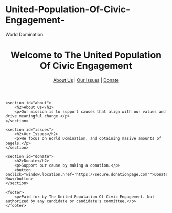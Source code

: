 # United-Population-Of-Civic-Engagement-
World Domination 
<!DOCTYPE html>
<html lang="en">
<head>
    <meta charset="UTF-8">
    <meta name="viewport" content="width=device-width, initial-scale=1.0">
    <title>Your Super PAC</title>
</head>
<body>
    <header>
        <h1>Welcome to The United Population Of Civic Engagement</h1>
        <nav>
            <a href="#about">About Us</a> |
            <a href="#issues">Our Issues</a> |
            <a href="#donate">Donate</a>
        </nav>
    </header>

    <section id="about">
        <h2>About Us</h2>
        <p>Our mission is to support causes that align with our values and drive meaningful change.</p>
    </section>

    <section id="issues">
        <h2>Our Issues</h2>
        <p>We focus on World Domination, and obtaining masive amounts of bagels.</p>
    </section>

    <section id="donate">
        <h2>Donate</h2>
        <p>Support our cause by making a donation.</p>
        <button onclick="window.location.href='https://secure.donationpage.com'">Donate Now</button>
    </section>

    <footer>
        <p>Paid for by The United Population Of Civic Engagement. Not authorized by any candidate or candidate's committee.</p>
    </footer>
</body>
</html>
